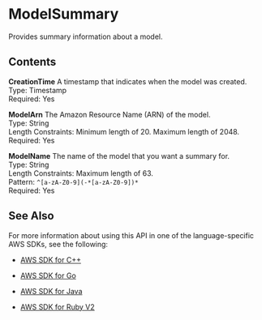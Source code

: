 # ModelSummary<a name="API_ModelSummary"></a>

Provides summary information about a model\.

## Contents<a name="API_ModelSummary_Contents"></a>

 **CreationTime**   <a name="SageMaker-Type-ModelSummary-CreationTime"></a>
A timestamp that indicates when the model was created\.  
Type: Timestamp  
Required: Yes

 **ModelArn**   <a name="SageMaker-Type-ModelSummary-ModelArn"></a>
The Amazon Resource Name \(ARN\) of the model\.  
Type: String  
Length Constraints: Minimum length of 20\. Maximum length of 2048\.  
Required: Yes

 **ModelName**   <a name="SageMaker-Type-ModelSummary-ModelName"></a>
The name of the model that you want a summary for\.  
Type: String  
Length Constraints: Maximum length of 63\.  
Pattern: `^[a-zA-Z0-9](-*[a-zA-Z0-9])*`   
Required: Yes

## See Also<a name="API_ModelSummary_SeeAlso"></a>

For more information about using this API in one of the language\-specific AWS SDKs, see the following:

+  [AWS SDK for C\+\+](http://docs.aws.amazon.com/goto/SdkForCpp/sagemaker-2017-07-24/ModelSummary) 

+  [AWS SDK for Go](http://docs.aws.amazon.com/goto/SdkForGoV1/sagemaker-2017-07-24/ModelSummary) 

+  [AWS SDK for Java](http://docs.aws.amazon.com/goto/SdkForJava/sagemaker-2017-07-24/ModelSummary) 

+  [AWS SDK for Ruby V2](http://docs.aws.amazon.com/goto/SdkForRubyV2/sagemaker-2017-07-24/ModelSummary) 
